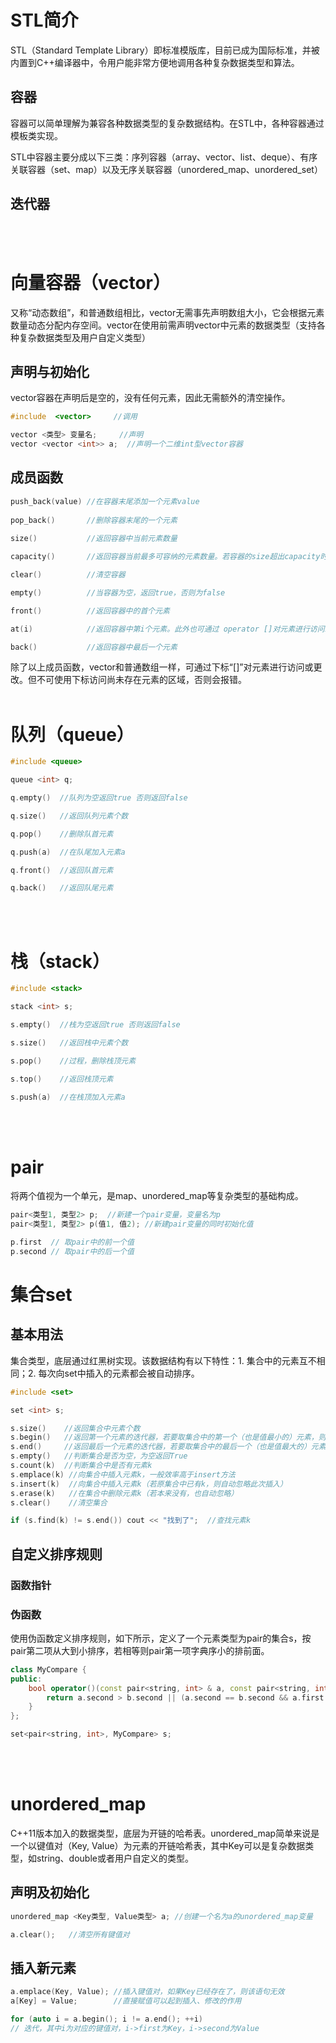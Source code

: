 # STL简介
STL（Standard Template Library）即标准模版库，目前已成为国际标准，并被内置到C++编译器中，令用户能非常方便地调用各种复杂数据类型和算法。

## 容器
容器可以简单理解为兼容各种数据类型的复杂数据结构。在STL中，各种容器通过模板类实现。

STL中容器主要分成以下三类：序列容器（array、vector、list、deque）、有序关联容器（set、map）以及无序关联容器（unordered_map、unordered_set）

## 迭代器


<br/><br/>


# 向量容器（vector）
又称“动态数组”，和普通数组相比，vector无需事先声明数组大小，它会根据元素数量动态分配内存空间。vector在使用前需声明vector中元素的数据类型（支持各种复杂数据类型及用户自定义类型）
## 声明与初始化
vector容器在声明后是空的，没有任何元素，因此无需额外的清空操作。
```cpp
#include  <vector>     //调用

vector <类型> 变量名;     //声明
vector <vector <int>> a;  //声明一个二维int型vector容器
```

## 成员函数
```cpp
push_back(value) //在容器末尾添加一个元素value
 
pop_back()       //删除容器末尾的一个元素
 
size()           //返回容器中当前元素数量

capacity()       //返回容器当前最多可容纳的元素数量。若容器的size超出capacity时，容器会额外开辟内存，capacity也会增大

clear()          //清空容器

empty()          //当容器为空，返回true，否则为false

front()          //返回容器中的首个元素

at(i)            //返回容器中第i个元素。此外也可通过 operator []对元素进行访问或更改。两者均不能访问尚未存在元素的区域，但at函数会进行越界检查，可以使用try ... catch捕获异常，operator []则会直接报错

back()           //返回容器中最后一个元素
```
除了以上成员函数，vector和普通数组一样，可通过下标“[]”对元素进行访问或更改。但不可使用下标访问尚未存在元素的区域，否则会报错。
<br/><br/>
 

# 队列（queue）
```cpp
#include <queue>

queue <int> q;    

q.empty()  //队列为空返回true 否则返回false

q.size()   //返回队列元素个数

q.pop()    //删除队首元素

q.push(a)  //在队尾加入元素a

q.front()  //返回队首元素

q.back()   //返回队尾元素
```
<br/><br/>

# 栈（stack）
```cpp
#include <stack>

stack <int> s;

s.empty()  //栈为空返回true 否则返回false

s.size()   //返回栈中元素个数

s.pop()    //过程，删除栈顶元素

s.top()    //返回栈顶元素

s.push(a)  //在栈顶加入元素a
```
 <br/><br/>


# pair
将两个值视为一个单元，是map、unordered_map等复杂类型的基础构成。

```cpp
pair<类型1, 类型2> p;  //新建一个pair变量，变量名为p
pair<类型1, 类型2> p(值1, 值2); //新建pair变量的同时初始化值

p.first  // 取pair中的前一个值
p.second // 取pair中的后一个值

```

# 集合set
## 基本用法
集合类型，底层通过红黑树实现。该数据结构有以下特性：1. 集合中的元素互不相同；2. 每次向set中插入的元素都会被自动排序。
```cpp
#include <set> 

set <int> s;

s.size()    //返回集合中元素个数
s.begin()   //返回第一个元素的迭代器，若要取集合中的第一个（也是值最小的）元素，则为*s.begin()
s.end()     //返回最后一个元素的迭代器，若要取集合中的最后一个（也是值最大的）元素，则为*--s.end()
s.empty()   //判断集合是否为空，为空返回True
s.count(k)  //判断集合中是否有元素k
s.emplace(k) //向集合中插入元素k，一般效率高于insert方法
s.insert(k)  //向集合中插入元素k（若原集合中已有k，则自动忽略此次插入）
s.erase(k)   //在集合中删除元素k（若本来没有，也自动忽略）
s.clear()    //清空集合

if (s.find(k) != s.end()) cout << "找到了";  //查找元素k
```

## 自定义排序规则
### 函数指针

### 伪函数
使用伪函数定义排序规则，如下所示，定义了一个元素类型为pair的集合s，按pair第二项从大到小排序，若相等则pair第一项字典序小的排前面。
```cpp
class MyCompare {
public:
    bool operator()(const pair<string, int> & a, const pair<string, int> & b) const{
        return a.second > b.second || (a.second == b.second && a.first < b.first);
    }
};

set<pair<string, int>, MyCompare> s;
```
<br/> <br/>


# unordered_map
C++11版本加入的数据类型，底层为开链的哈希表。unordered_map简单来说是一个以键值对（Key, Value）为元素的开链哈希表，其中Key可以是复杂数据类型，如string、double或者用户自定义的类型。

## 声明及初始化
```cpp
unordered_map <Key类型, Value类型> a; //创建一个名为a的unordered_map变量

a.clear();   //清空所有键值对   
```

## 插入新元素
```cpp
a.emplace(Key, Value); //插入键值对，如果Key已经存在了，则该语句无效
a[Key] = Value;        //直接赋值可以起到插入、修改的作用

for (auto i = a.begin(); i != a.end(); ++i)  
// 迭代，其中i为对应的键值对，i->first为Key，i->second为Value
```